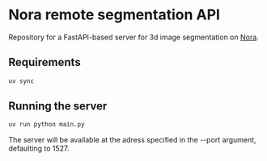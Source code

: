 # Nora remote segmentation API

Repository for a FastAPI-based server for 3d image segmentation on [Nora](https://www.nora-imaging.com/).

## Requirements

```bash
uv sync
```

## Running the server
```bash
uv run python main.py
```

The server will be available at the adress specified in the --port argument, defaulting to 1527. 
